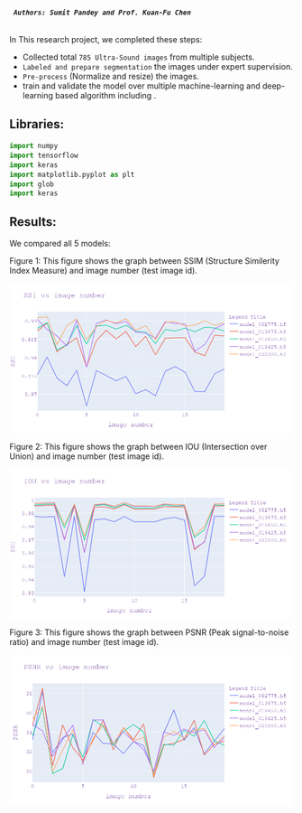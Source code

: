 ###### **``` Authors: Sumit Pandey and Prof. Kuan-Fu Chen```**


In This research project, we completed these steps:
- Collected total ```785 Ultra-Sound images``` from multiple subjects. 
-  ```Labeled and prepare segmentation``` the images under expert supervision.
- ```Pre-process``` (Normalize and resize) the images. 
-  train and validate the model over multiple machine-learning and deep-learning based algorithm including .



## Libraries:
``` python 
import numpy 
import tensorflow 
import keras
import matplotlib.pyplot as plt
import glob 
import keras 

```
## Results: 
We compared all 5 models:

Figure 1: This figure shows the graph between  SSIM (Structure Similerity Index Measure) and image number (test image id). 

<img align="center" src="newplot (1).png" width="500" />

Figure  2: This figure shows the graph between IOU (Intersection over Union) and image number (test image id).

<img align="center" src="newplot (2).png" width="500" />

Figure  3: This figure shows the graph between PSNR (Peak signal-to-noise ratio) and image number (test image id).

<img align="center" src="newplot (4).png" width="500" />
